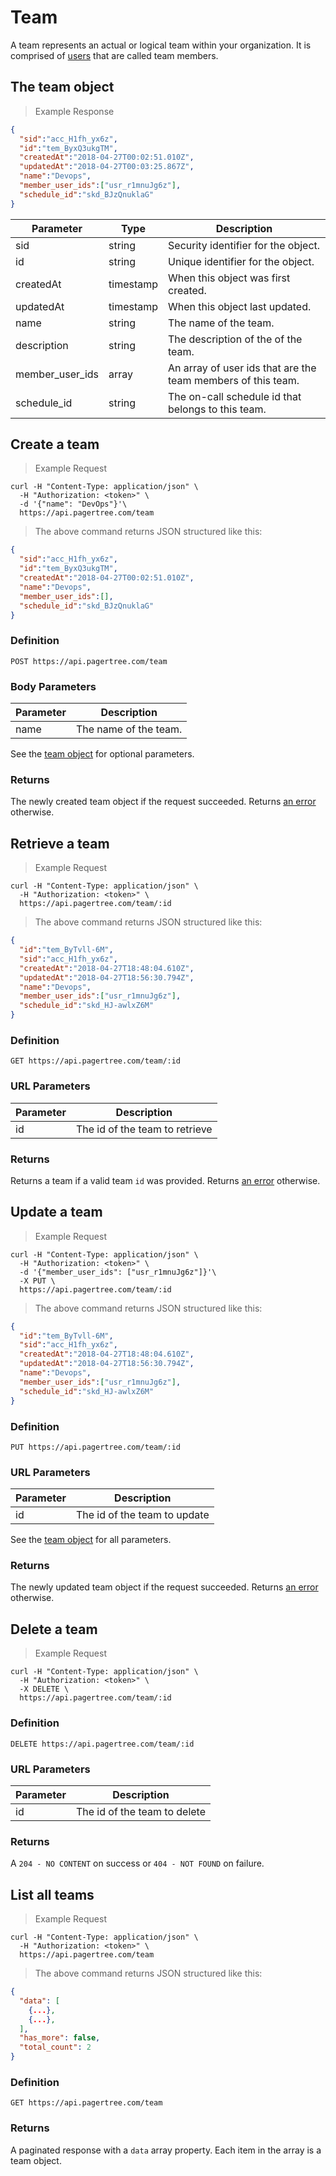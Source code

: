 # Team

A team represents an actual or logical team within your organization. It is comprised of [users](#the-user-object) that are called team members.

## The team object

> Example Response

```json
{
  "sid":"acc_H1fh_yx6z",
  "id":"tem_ByxQ3ukgTM",
  "createdAt":"2018-04-27T00:02:51.010Z",
  "updatedAt":"2018-04-27T00:03:25.867Z",
  "name":"Devops",
  "member_user_ids":["usr_r1mnuJg6z"],
  "schedule_id":"skd_BJzQnuklaG"
}
```

Parameter | Type | Description
--------- | ---- | -----------
sid | string | Security identifier for the object.
id | string | Unique identifier for the object.
createdAt | timestamp | When this object was first created.
updatedAt | timestamp | When this object last updated.
name | string | The name of the team.
description | string | The description of the of the team.
member_user_ids | array | An array of user ids that are the team members of this team.
schedule_id | string | The on-call schedule id that belongs to this team.

## Create a team

> Example Request

```shell
curl -H "Content-Type: application/json" \
  -H "Authorization: <token>" \
  -d '{"name": "DevOps"}'\
  https://api.pagertree.com/team
```

> The above command returns JSON structured like this:

```json
{
  "sid":"acc_H1fh_yx6z",
  "id":"tem_ByxQ3ukgTM",
  "createdAt":"2018-04-27T00:02:51.010Z",
  "name":"Devops",
  "member_user_ids":[],
  "schedule_id":"skd_BJzQnuklaG"
}
```

### Definition

`POST https://api.pagertree.com/team`

### Body Parameters

Parameter | Description
--------- | -----------
name | The name of the team.

See the [team object](#the-team-object) for optional parameters.

### Returns

The newly created team object if the request succeeded. Returns [an error](#errors) otherwise.

## Retrieve a team

> Example Request

```shell
curl -H "Content-Type: application/json" \
  -H "Authorization: <token>" \
  https://api.pagertree.com/team/:id
```

> The above command returns JSON structured like this:

```json
{
  "id":"tem_ByTvll-6M",
  "sid":"acc_H1fh_yx6z",
  "createdAt":"2018-04-27T18:48:04.610Z",
  "updatedAt":"2018-04-27T18:56:30.794Z",
  "name":"Devops",
  "member_user_ids":["usr_r1mnuJg6z"],
  "schedule_id":"skd_HJ-awlxZ6M"
}
```

### Definition

`GET https://api.pagertree.com/team/:id`

### URL Parameters

Parameter | Description
--------- | -----------
id | The id of the team to retrieve

### Returns
Returns a team if a valid team `id` was provided. Returns [an error](#errors) otherwise.

## Update a team

> Example Request

```shell
curl -H "Content-Type: application/json" \
  -H "Authorization: <token>" \
  -d '{"member_user_ids": ["usr_r1mnuJg6z"]}'\
  -X PUT \
  https://api.pagertree.com/team/:id
```

> The above command returns JSON structured like this:

```json
{
  "id":"tem_ByTvll-6M",
  "sid":"acc_H1fh_yx6z",
  "createdAt":"2018-04-27T18:48:04.610Z",
  "updatedAt":"2018-04-27T18:56:30.794Z",
  "name":"Devops",
  "member_user_ids":["usr_r1mnuJg6z"],
  "schedule_id":"skd_HJ-awlxZ6M"
}
```

### Definition

`PUT https://api.pagertree.com/team/:id`

### URL Parameters

Parameter | Description
--------- | -----------
id | The id of the team to update

See the [team object](#the-team-object) for all parameters.

### Returns
The newly updated team object if the request succeeded. Returns [an error](#errors) otherwise.

## Delete a team

> Example Request

```shell
curl -H "Content-Type: application/json" \
  -H "Authorization: <token>" \
  -X DELETE \
  https://api.pagertree.com/team/:id
```

### Definition

`DELETE https://api.pagertree.com/team/:id`

### URL Parameters

Parameter | Description
--------- | -----------
id | The id of the team to delete


### Returns

A `204 - NO CONTENT` on success or `404 - NOT FOUND` on failure.

## List all teams

> Example Request

```shell
curl -H "Content-Type: application/json" \
  -H "Authorization: <token>" \
  https://api.pagertree.com/team
```

> The above command returns JSON structured like this:

```json
{
  "data": [
    {...},
    {...},
  ],
  "has_more": false,
  "total_count": 2
}
```

### Definition

`GET https://api.pagertree.com/team`

### Returns
A paginated response with a `data` array property. Each item in the array is a team object.
